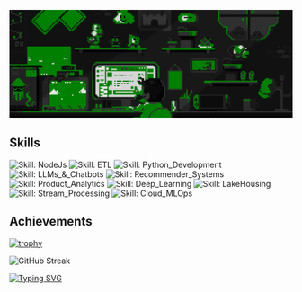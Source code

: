 ![mario](https://raw.githubusercontent.com/Usaid-Bin-Rehan/Usaid-Bin-Rehan/main/green_mario.gif)

<!-- Skills with badges -->
## Skills
![Skill: NodeJs](https://img.shields.io/badge/NodeJs-Intermediate-green)
![Skill: ETL](https://img.shields.io/badge/ETL-Intermediate-green)
![Skill: Python_Development](https://img.shields.io/badge/Python_Development-Intermediate-green)
![Skill: LLMs_&_Chatbots](https://img.shields.io/badge/_Chatbots-Intermediate-green)
![Skill: Recommender_Systems](https://img.shields.io/badge/Recommender_Systems-Intermediate-green)
![Skill: Product_Analytics](https://img.shields.io/badge/Product_Analytics-Intermediate-green)
![Skill: Deep_Learning](https://img.shields.io/badge/Deep_Learning-Intermediate-green)
![Skill: LakeHousing](https://img.shields.io/badge/LakeHousing-Beginner-green)
![Skill: Stream_Processing](https://img.shields.io/badge/Stream_Processing-Beginner-green)
![Skill: Cloud_MLOps](https://img.shields.io/badge/Cloud_MLOps-Beginner-green)

<!-- Trophy -->
## Achievements
[![trophy](https://github-profile-trophy.vercel.app/?username=Usaid-Bin-Rehan&r&title=Stars,Repositories,Commits,Issues,PullRequest,MultiLanguage&theme=matrix)](https://github.com/ryo-ma/github-profile-trophy)

<!-- GitHub Streaks -->
![GitHub Streak](https://github-readme-streak-stats.herokuapp.com/?user=Usaid-Bin-Rehan&theme=tokyonight)

<!-- Typing SVG -->
[![Typing SVG](https://readme-typing-svg.demolab.com/?lines=MVP+Open-Source+Contributions+below:&color=%232ecc71)](https://git.io/typing-svg)
